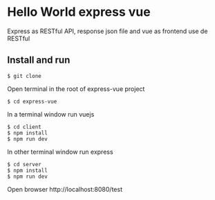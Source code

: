 # Hello World express vue

Express as RESTful API, response json file and vue as frontend use de RESTful

## Install and run
```
$ git clone
```
Open terminal in the root of express-vue project
```
$ cd express-vue
```

In a terminal window run vuejs
```
$ cd client
$ npm install
$ npm run dev
```
In other terminal window run express
```
$ cd server
$ npm install
$ npm run dev
```

Open browser http://localhost:8080/test
